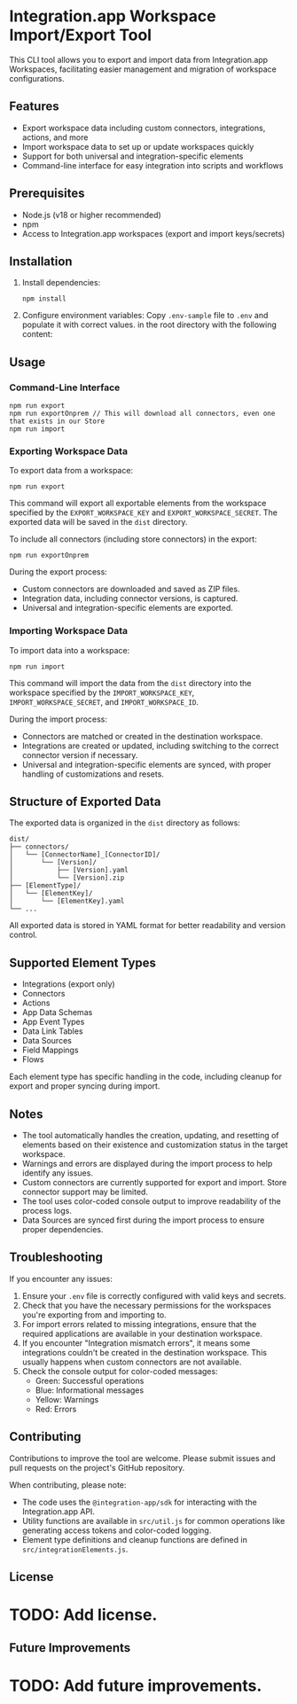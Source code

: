 # Integration.app Workspace Import/Export Tool

This CLI tool allows you to export and import data from Integration.app Workspaces, facilitating easier management and migration of workspace configurations.

## Features

- Export workspace data including custom connectors, integrations, actions, and more
- Import workspace data to set up or update workspaces quickly
- Support for both universal and integration-specific elements
- Command-line interface for easy integration into scripts and workflows

## Prerequisites

- Node.js (v18 or higher recommended)
- npm
- Access to Integration.app workspaces (export and import keys/secrets)

## Installation

1. Install dependencies:

   ```
   npm install
   ```

2. Configure environment variables:
   Copy `.env-sample` file to `.env` and populate it with correct values. in the root directory with the following content:

## Usage

### Command-Line Interface

```
npm run export
npm run exportOnprem // This will download all connectors, even one that exists in our Store
npm run import
```

### Exporting Workspace Data

To export data from a workspace:

```
npm run export
```

This command will export all exportable elements from the workspace specified by the `EXPORT_WORKSPACE_KEY` and `EXPORT_WORKSPACE_SECRET`. The exported data will be saved in the `dist` directory.

To include all connectors (including store connectors) in the export:

```
npm run exportOnprem
```

During the export process:

- Custom connectors are downloaded and saved as ZIP files.
- Integration data, including connector versions, is captured.
- Universal and integration-specific elements are exported.

### Importing Workspace Data

To import data into a workspace:

```
npm run import
```

This command will import the data from the `dist` directory into the workspace specified by the `IMPORT_WORKSPACE_KEY`, `IMPORT_WORKSPACE_SECRET`, and `IMPORT_WORKSPACE_ID`.

During the import process:

- Connectors are matched or created in the destination workspace.
- Integrations are created or updated, including switching to the correct connector version if necessary.
- Universal and integration-specific elements are synced, with proper handling of customizations and resets.

## Structure of Exported Data

The exported data is organized in the `dist` directory as follows:

```
dist/
├── connectors/
│   └── [ConnectorName]_[ConnectorID]/
│       └── [Version]/
│           ├── [Version].yaml
│           └── [Version].zip
├── [ElementType]/
│   └── [ElementKey]/
│       └── [ElementKey].yaml
└── ...
```

All exported data is stored in YAML format for better readability and version control.

## Supported Element Types

- Integrations (export only)
- Connectors
- Actions
- App Data Schemas
- App Event Types
- Data Link Tables
- Data Sources
- Field Mappings
- Flows

Each element type has specific handling in the code, including cleanup for export and proper syncing during import.

## Notes

- The tool automatically handles the creation, updating, and resetting of elements based on their existence and customization status in the target workspace.
- Warnings and errors are displayed during the import process to help identify any issues.
- Custom connectors are currently supported for export and import. Store connector support may be limited.
- The tool uses color-coded console output to improve readability of the process logs.
- Data Sources are synced first during the import process to ensure proper dependencies.

## Troubleshooting

If you encounter any issues:

1. Ensure your `.env` file is correctly configured with valid keys and secrets.
2. Check that you have the necessary permissions for the workspaces you're exporting from and importing to.
3. For import errors related to missing integrations, ensure that the required applications are available in your destination workspace.
4. If you encounter "Integration mismatch errors", it means some integrations couldn't be created in the destination workspace. This usually happens when custom connectors are not available.
5. Check the console output for color-coded messages:
   - Green: Successful operations
   - Blue: Informational messages
   - Yellow: Warnings
   - Red: Errors

## Contributing

Contributions to improve the tool are welcome. Please submit issues and pull requests on the project's GitHub repository.

When contributing, please note:

- The code uses the `@integration-app/sdk` for interacting with the Integration.app API.
- Utility functions are available in `src/util.js` for common operations like generating access tokens and color-coded logging.
- Element type definitions and cleanup functions are defined in `src/integrationElements.js`.

## License

# TODO: Add license.

## Future Improvements

# TODO: Add future improvements.
